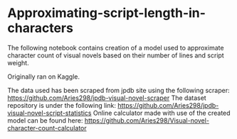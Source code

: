 # Approximating-script-length-in-characters
The following notebook contains creation of a model used to approximate character count of visual novels based on their number of lines and script weight.

Originally ran on Kaggle.

The data used has been scraped from jpdb site using the following scraper:
https://github.com/Aries298/jpdb-visual-novel-scraper
The dataset repository is under the following link:
https://github.com/Aries298/jpdb-visual-novel-script-statistics
Online calculator made with use of the created model can be found here:
https://github.com/Aries298/Visual-novel-character-count-calculator
